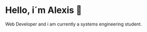 <h1>
Hello, i´m Alexis 🍎
</h1>
<p>Web Developer and i am currently a systems engineering student.</p>
